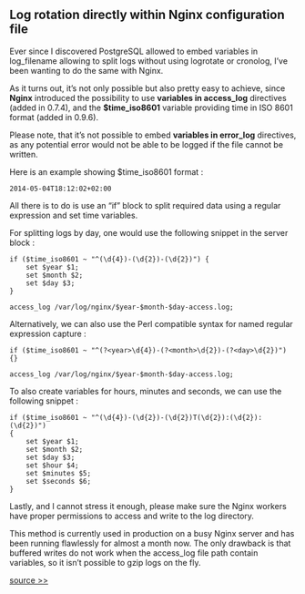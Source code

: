 Log rotation directly within Nginx configuration file
-----------------------------------------------------

Ever since I discovered PostgreSQL allowed to embed variables in log_filename allowing to split logs without using logrotate or cronolog, I’ve been wanting to do the same with Nginx.

As it turns out, it’s not only possible but also pretty easy to achieve, since **Nginx** introduced the possibility to use **variables in access_log** directives (added in 0.7.4), and the **$time_iso8601** variable providing time in ISO 8601 format (added in 0.9.6).

Please note, that it’s not possible to embed **variables in error_log** directives, as any potential error would not be able to be logged if the file cannot be written.

Here is an example showing $time_iso8601 format :

    2014-05-04T18:12:02+02:00

All there is to do is use an “if” block to split required data using a regular expression and set time variables.

For splitting logs by day, one would use the following snippet in the server block :

    if ($time_iso8601 ~ "^(\d{4})-(\d{2})-(\d{2})") {
        set $year $1;
        set $month $2;
        set $day $3;
    }
    
    access_log /var/log/nginx/$year-$month-$day-access.log;

Alternatively, we can also use the Perl compatible syntax for named regular expression capture :

    if ($time_iso8601 ~ "^(?<year>\d{4})-(?<month>\d{2})-(?<day>\d{2})") {}
    
    access_log /var/log/nginx/$year-$month-$day-access.log;

To also create variables for hours, minutes and seconds, we can use the following snippet :

    if ($time_iso8601 ~ "^(\d{4})-(\d{2})-(\d{2})T(\d{2}):(\d{2}):(\d{2})")
    {
        set $year $1;
        set $month $2;
        set $day $3;
        set $hour $4;
        set $minutes $5;
        set $seconds $6;
    }

Lastly, and I cannot stress it enough, please make sure the Nginx workers have proper permissions to access and write to the log directory.

This method is currently used in production on a busy Nginx server and has been running flawlessly for almost a month now. The only drawback is that buffered writes do not work when the access_log file path contain variables, so it isn’t possible to gzip logs on the fly.

[source >>](http://www.cambus.net/log-rotation-directly-within-nginx-configuration-file/)